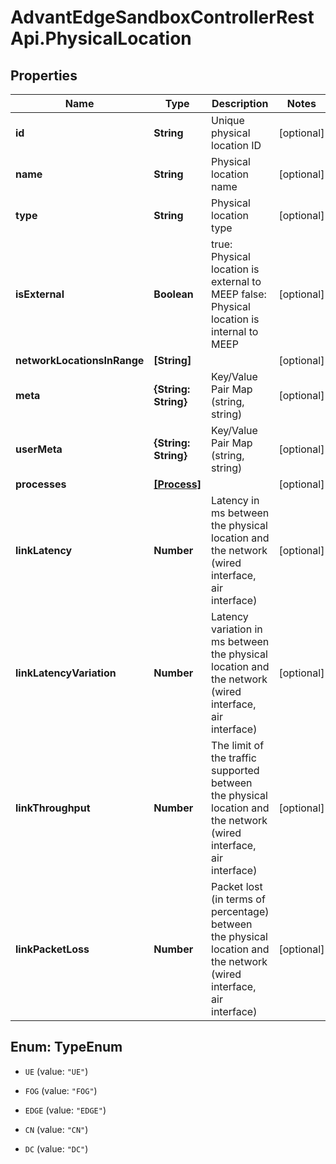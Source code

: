 # AdvantEdgeSandboxControllerRestApi.PhysicalLocation

## Properties
Name | Type | Description | Notes
------------ | ------------- | ------------- | -------------
**id** | **String** | Unique physical location ID | [optional] 
**name** | **String** | Physical location name | [optional] 
**type** | **String** | Physical location type | [optional] 
**isExternal** | **Boolean** | true: Physical location is external to MEEP false: Physical location is internal to MEEP | [optional] 
**networkLocationsInRange** | **[String]** |  | [optional] 
**meta** | **{String: String}** | Key/Value Pair Map (string, string) | [optional] 
**userMeta** | **{String: String}** | Key/Value Pair Map (string, string) | [optional] 
**processes** | [**[Process]**](Process.md) |  | [optional] 
**linkLatency** | **Number** | Latency in ms between the physical location and the network (wired interface, air interface) | [optional] 
**linkLatencyVariation** | **Number** | Latency variation in ms between the physical location and the network (wired interface, air interface) | [optional] 
**linkThroughput** | **Number** | The limit of the traffic supported between the physical location and the network (wired interface, air interface) | [optional] 
**linkPacketLoss** | **Number** | Packet lost (in terms of percentage) between the physical location and the network (wired interface, air interface) | [optional] 


<a name="TypeEnum"></a>
## Enum: TypeEnum


* `UE` (value: `"UE"`)

* `FOG` (value: `"FOG"`)

* `EDGE` (value: `"EDGE"`)

* `CN` (value: `"CN"`)

* `DC` (value: `"DC"`)




